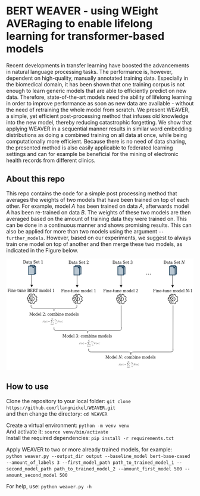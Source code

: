 # BERT WEAVER - using WEight AVERaging to enable lifelong learning for transformer-based models

Recent developments in transfer learning have boosted the advancements in natural language processing tasks. The performance is, however, dependent on high-quality, manually annotated training data. Especially in the biomedical domain, it has been shown that one training corpus is not enough to learn generic models that are able to efficiently predict on new data. Therefore, state-of-the-art models need the ability of lifelong learning in order to improve performance as soon as new data are available - without the need of retraining the whole model from scratch. We present WEAVER, a simple, yet efficient post-processing method that infuses old knowledge into the new model, thereby reducing catastrophic forgetting. We show that applying WEAVER in a sequential manner results in similar word embedding distributions as doing a combined training on all data at once, while being computationally more efficient. Because there is no need of data sharing, the presented method is also easily applicable to federated learning settings and can for example be beneficial for the mining of electronic health records from different clinics.  

## About this repo
This repo contains the code for a simple post processing method that averages the weights of two models that have been
trained on top of each other. For example, model *A* has been trained on data *A*, afterwards model *A* has been
re-trained on data *B*. The weights of these two models are then averaged based on the amount of training data they were
trained on. This can be done in a continuous manner and shows promising results. This can also be applied for more than
two models using the argument `--further_models`. However, based on our experiments, we suggest to always train one
model on top of another and then merge these two models, as indicated in the Figure below. 

![](img/overview.png)

## How to use
Clone the repository to your local folder: `git clone https://github.com/llangnickel/WEAVER.git`   
and then change the directory: `cd WEAVER`  
  
Create a virtual environment: `python -m venv venv`  
And activate it: `source venv/bin/activate`  
Install the required dependencies: `pip install -r requirements.txt`  
  
Apply WEAVER to two or more already trained models, for example:  
`python weaver.py --output_dir output --baseline_model bert-base-cased --amount_of_labels 3 --first_model_path path_to_trained_model_1 --second_model_path path_to_trained_model_2 --amount_first_model 500 --amount_second_model 500`
  
For help, use: `python weaver.py -h`


